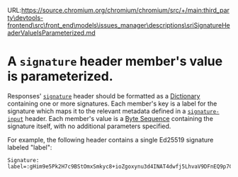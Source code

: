 URL:https://source.chromium.org/chromium/chromium/src/+/main:third_party\devtools-frontend\src\front_end\models\issues_manager\descriptions\sriSignatureHeaderValueIsParameterized.md
# A `signature` header member's value is parameterized.

Responses' [`signature`](signatureHeader) header should be formatted as a
[Dictionary](sfDictionary) containing one or more signatures. Each member's key
is a label for the signature which maps it to the relevant metadata defined in a
[`signature-input`](signatureInputHeader) header. Each member's value is a
[Byte Sequence](sfByteSequence) containing the signature itself, with no
additional parameters specified.

For example, the following header contains a single Ed25519 signature labeled
"label":

```
Signature: label=:gHim9e5Pk2H7c9BStOmxSmkyc8+ioZgoxynu3d4INAT4dwfj5LhvaV9DFnEQ9p7C0hzW4o4Qpkm5aApd6WLLCw==:
```
